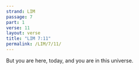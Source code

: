 ```yaml
---
strand: LIM
passage: 7
part: 1
verse: 11
layout: verse
title: "LIM 7:11"
permalink: /LIM/7/11/
---
```

But you are here, today, and you are in this universe.

